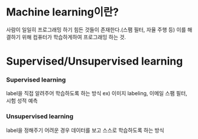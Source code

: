 # Machine learning이란?

사람이 일일히 프로그래밍 하기 힘든 것들이 존재한다.(스팸 필터, 자율 주행 등)
이를 해결하기 위해 컴퓨터가 학습하게하여 프로그래밍 하는 것.



# Supervised/Unsupervised learning

### Supervised learning

label을 직접 알려주어 학습하도록 하는 방식
ex) 이미지 labeling, 이메일 스팸 필터, 시험 성적 예측

### Unsupervised learning

label을 정해주기 어려운 경우 데이터를 보고 스스로 학습하도록 하는 방식



